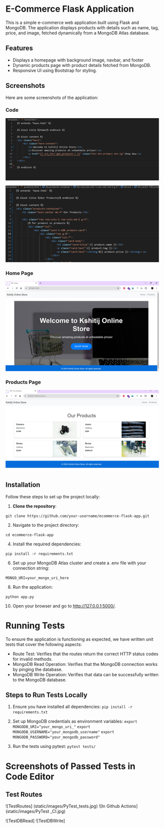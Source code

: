 # E-Commerce Flask Application

This is a simple e-commerce web application built using Flask and MongoDB. The application displays products with details such as name, tag, price, and image, fetched dynamically from a MongoDB Atlas database.

## Features
- Displays a homepage with background image, navbar, and footer
- Dynamic products page with product details fetched from MongoDB.
- Responsive UI using Bootstrap for styling.

## Screenshots

Here are some screenshots of the application:

### Code

![Home](static/images/home_code.jpg)

![Product](static/images/products_code.jpg)

### Home Page

![Home Page](static/images/home.jpg)

### Products Page

![Products Page](static/images/products.jpg)

  
## Installation


Follow these steps to set up the project locally:

1. **Clone the repository**:

`git clone https://github.com/your-username/ecommerce-flask-app.git`

2. Navigate to the project directory:
   
`cd ecommerce-flask-app`

4. Install the required dependencies:
   
`pip install -r requirements.txt`

6. Set up your MongoDB Atlas cluster and create a .env file with your connection string:

 `MONGO_URI=your_mongo_uri_here`

8. Run the application:

`python app.py`

10. Open your browser and go to http://127.0.0.1:5000/.

# Running Tests
To ensure the application is functioning as expected, we have written unit tests that cover the following aspects:

- Route Test: Verifies that the routes return the correct HTTP status codes for invalid methods.
- MongoDB Read Operation: Verifies that the MongoDB connection works by pinging the database.
- MongoDB Write Operation: Verifies that data can be successfully written to the MongoDB database.

## Steps to Run Tests Locally
1. Ensure you have installed all dependencies:
`pip install -r requirements.txt`

2. Set up MongoDB credentials as environment variables:
`export MONGODB_URI="your_mongo_uri_"`
`export MONGODB_USERNAME="your_mongodb_username"`
`export MONGODB_PASSWORD="your_mongodb_password"`

3. Run the tests using pytest:
`pytest tests/`

# Screenshots of Passed Tests in Code Editor
## Test Routes
![TestRoutes] (static/images/PyTest_tests.jpg)
![In Github Actions](static/images/PyTest _CI.jpg)

![TestDBRead]
![TestDBWrite]







